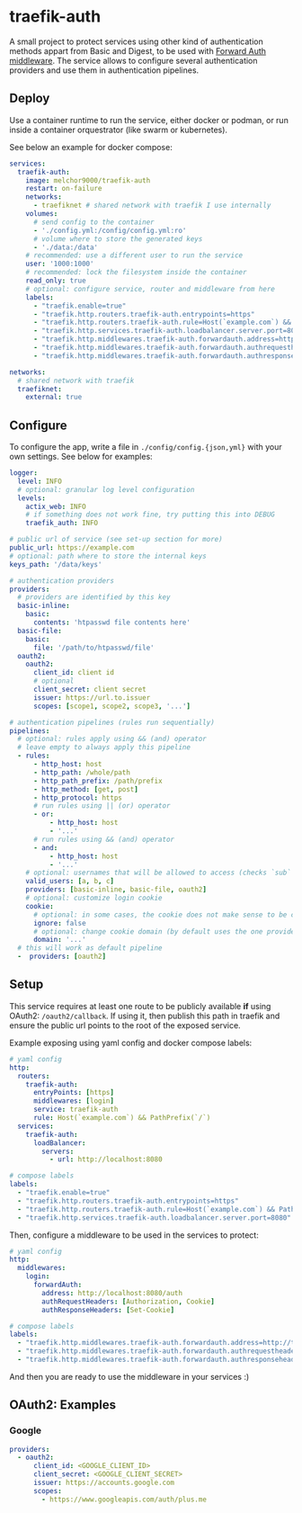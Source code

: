 # traefik-auth

A small project to protect services using other kind of authentication methods appart from Basic and Digest, to be used with [Forward Auth middleware][forward-auth]. The service allows to configure several authentication providers and use them in authentication pipelines.

## Deploy

Use a container runtime to run the service, either docker or podman, or run inside a container orquestrator (like swarm or kubernetes).

See below an example for docker compose:

```yaml
services:
  traefik-auth:
    image: melchor9000/traefik-auth
    restart: on-failure
    networks:
      - traefiknet # shared network with traefik I use internally
    volumes:
      # send config to the container
      - './config.yml:/config/config.yml:ro'
      # volume where to store the generated keys
      - './data:/data'
    # recommended: use a different user to run the service
    user: '1000:1000'
    # recommended: lock the filesystem inside the container
    read_only: true
    # optional: configure service, router and middleware from here
    labels:
      - "traefik.enable=true"
      - "traefik.http.routers.traefik-auth.entrypoints=https"
      - "traefik.http.routers.traefik-auth.rule=Host(`example.com`) && Path(`/oauth2/callback`)"
      - "traefik.http.services.traefik-auth.loadbalancer.server.port=8080"
      - "traefik.http.middlewares.traefik-auth.forwardauth.address=http://traefik-auth:8080/auth"
      - "traefik.http.middlewares.traefik-auth.forwardauth.authrequestheaders=Authorization,Cookie"
      - "traefik.http.middlewares.traefik-auth.forwardauth.authresponseheaders=Set-Cookie"

networks:
  # shared network with traefik
  traefiknet:
    external: true
```

## Configure

To configure the app, write a file in `./config/config.{json,yml}` with your own settings. See below for examples:

```yaml
logger:
  level: INFO
  # optional: granular log level configuration
  levels:
    actix_web: INFO
    # if something does not work fine, try putting this into DEBUG
    traefik_auth: INFO

# public url of service (see set-up section for more)
public_url: https://example.com
# optional: path where to store the internal keys
keys_path: '/data/keys'

# authentication providers
providers:
  # providers are identified by this key
  basic-inline:
    basic:
      contents: 'htpasswd file contents here'
  basic-file:
    basic:
      file: '/path/to/htpasswd/file'
  oauth2:
    oauth2:
      client_id: client id
      # optional
      client_secret: client secret
      issuer: https://url.to.issuer
      scopes: [scope1, scope2, scope3, '...']

# authentication pipelines (rules run sequentially)
pipelines:
  # optional: rules apply using && (and) operator
  # leave empty to always apply this pipeline
  - rules:
      - http_host: host
      - http_path: /whole/path
      - http_path_prefix: /path/prefix
      - http_method: [get, post]
      - http_protocol: https
      # run rules using || (or) operator
      - or:
          - http_host: host
          - '...'
      # run rules using && (and) operator
      - and:
          - http_host: host
          - '...'
    # optional: usernames that will be allowed to access (checks `sub` claim in OAuth2)
    valid_users: [a, b, c]
    providers: [basic-inline, basic-file, oauth2]
    # optional: customize login cookie
    cookie:
      # optional: in some cases, the cookie does not make sense to be created, this will prevent creation
      ignore: false
      # optional: change cookie domain (by default uses the one provided by traefik)
      domain: '...'
  # this will work as default pipeline
  -  providers: [oauth2]
```

## Setup

This service requires at least one route to be publicly available **if** using OAuth2: `/oauth2/callback`. If using it, then publish this path in traefik and ensure the public url points to the root of the exposed service.

Example exposing using yaml config and docker compose labels:

``` yaml
# yaml config
http:
  routers:
    traefik-auth:
      entryPoints: [https]
      middlewares: [login]
      service: traefik-auth
      rule: Host(`example.com`) && PathPrefix(`/`)
  services:
    traefik-auth:
      loadBalancer:
        servers:
          - url: http://localhost:8080

# compose labels
labels:
  - "traefik.enable=true"
  - "traefik.http.routers.traefik-auth.entrypoints=https"
  - "traefik.http.routers.traefik-auth.rule=Host(`example.com`) && Path(`/oauth2/callback`)"
  - "traefik.http.services.traefik-auth.loadbalancer.server.port=8080"
```

Then, configure a middleware to be used in the services to protect:

```yaml
# yaml config
http:
  middlewares:
    login:
      forwardAuth:
        address: http://localhost:8080/auth
        authRequestHeaders: [Authorization, Cookie]
        authResponseHeaders: [Set-Cookie]

# compose labels
labels:
  - "traefik.http.middlewares.traefik-auth.forwardauth.address=http://traefik-auth:8080/auth"
  - "traefik.http.middlewares.traefik-auth.forwardauth.authrequestheaders=Authorization,Cookie"
  - "traefik.http.middlewares.traefik-auth.forwardauth.authresponseheaders=Set-Cookie"
```

And then you are ready to use the middleware in your services :)

## OAuth2: Examples

### Google

```yaml
providers:
  - oauth2:
      client_id: <GOOGLE_CLIENT_ID>
      client_secret: <GOOGLE_CLIENT_SECRET>
      issuer: https://accounts.google.com
      scopes:
        - https://www.googleapis.com/auth/plus.me
```

  [forward-auth]: https://doc.traefik.io/traefik/middlewares/http/forwardauth/
